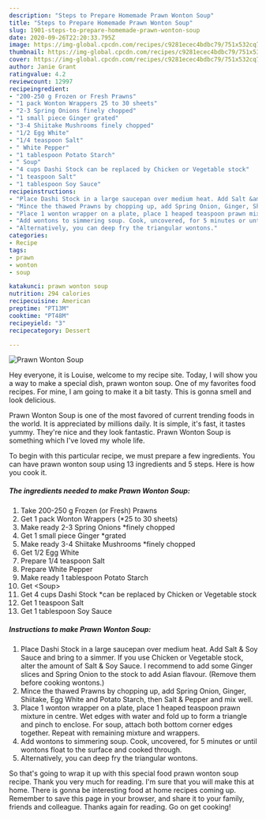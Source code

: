 ```yaml
---
description: "Steps to Prepare Homemade Prawn Wonton Soup"
title: "Steps to Prepare Homemade Prawn Wonton Soup"
slug: 1901-steps-to-prepare-homemade-prawn-wonton-soup
date: 2020-09-26T22:20:33.795Z
image: https://img-global.cpcdn.com/recipes/c9281ecec4bdbc79/751x532cq70/prawn-wonton-soup-recipe-main-photo.jpg
thumbnail: https://img-global.cpcdn.com/recipes/c9281ecec4bdbc79/751x532cq70/prawn-wonton-soup-recipe-main-photo.jpg
cover: https://img-global.cpcdn.com/recipes/c9281ecec4bdbc79/751x532cq70/prawn-wonton-soup-recipe-main-photo.jpg
author: Janie Grant
ratingvalue: 4.2
reviewcount: 12997
recipeingredient:
- "200-250 g Frozen or Fresh Prawns"
- "1 pack Wonton Wrappers 25 to 30 sheets"
- "2-3 Spring Onions finely chopped"
- "1 small piece Ginger grated"
- "3-4 Shiitake Mushrooms finely chopped"
- "1/2 Egg White"
- "1/4 teaspoon Salt"
- " White Pepper"
- "1 tablespoon Potato Starch"
- " Soup"
- "4 cups Dashi Stock can be replaced by Chicken or Vegetable stock"
- "1 teaspoon Salt"
- "1 tablespoon Soy Sauce"
recipeinstructions:
- "Place Dashi Stock in a large saucepan over medium heat. Add Salt &amp; Soy Sauce and bring to a simmer. If you use Chicken or Vegetable stock, alter the amount of Salt &amp; Soy Sauce. I recommend to add some Ginger slices and Spring Onion to the stock to add Asian flavour. (Remove them before cooking wontons.)"
- "Mince the thawed Prawns by chopping up, add Spring Onion, Ginger, Shiitake, Egg White and Potato Starch, then Salt &amp; Pepper and mix well."
- "Place 1 wonton wrapper on a plate, place 1 heaped teaspoon prawn mixture in centre. Wet edges with water and fold up to form a triangle and pinch to enclose. For soup, attach both bottom corner edges together. Repeat with remaining mixture and wrappers."
- "Add wontons to simmering soup. Cook, uncovered, for 5 minutes or until wontons float to the surface and cooked through."
- "Alternatively, you can deep fry the triangular wontons."
categories:
- Recipe
tags:
- prawn
- wonton
- soup

katakunci: prawn wonton soup 
nutrition: 294 calories
recipecuisine: American
preptime: "PT13M"
cooktime: "PT48M"
recipeyield: "3"
recipecategory: Dessert

---
```



![Prawn Wonton Soup](https://img-global.cpcdn.com/recipes/c9281ecec4bdbc79/751x532cq70/prawn-wonton-soup-recipe-main-photo.jpg)

Hey everyone, it is Louise, welcome to my recipe site. Today, I will show you a way to make a special dish, prawn wonton soup. One of my favorites food recipes. For mine, I am going to make it a bit tasty. This is gonna smell and look delicious.



Prawn Wonton Soup is one of the most favored of current trending foods in the world. It is appreciated by millions daily. It is simple, it's fast, it tastes yummy. They're nice and they look fantastic. Prawn Wonton Soup is something which I've loved my whole life.


To begin with this particular recipe, we must prepare a few ingredients. You can have prawn wonton soup using 13 ingredients and 5 steps. Here is how you cook it.

<!--inarticleads1-->

##### The ingredients needed to make Prawn Wonton Soup:

1. Take 200-250 g Frozen (or Fresh) Prawns
1. Get 1 pack Wonton Wrappers (*25 to 30 sheets)
1. Make ready 2-3 Spring Onions *finely chopped
1. Get 1 small piece Ginger *grated
1. Make ready 3-4 Shiitake Mushrooms *finely chopped
1. Get 1/2 Egg White
1. Prepare 1/4 teaspoon Salt
1. Prepare  White Pepper
1. Make ready 1 tablespoon Potato Starch
1. Get  &lt;Soup&gt;
1. Get 4 cups Dashi Stock *can be replaced by Chicken or Vegetable stock
1. Get 1 teaspoon Salt
1. Get 1 tablespoon Soy Sauce




<!--inarticleads2-->

##### Instructions to make Prawn Wonton Soup:

1. Place Dashi Stock in a large saucepan over medium heat. Add Salt &amp; Soy Sauce and bring to a simmer. If you use Chicken or Vegetable stock, alter the amount of Salt &amp; Soy Sauce. I recommend to add some Ginger slices and Spring Onion to the stock to add Asian flavour. (Remove them before cooking wontons.)
1. Mince the thawed Prawns by chopping up, add Spring Onion, Ginger, Shiitake, Egg White and Potato Starch, then Salt &amp; Pepper and mix well.
1. Place 1 wonton wrapper on a plate, place 1 heaped teaspoon prawn mixture in centre. Wet edges with water and fold up to form a triangle and pinch to enclose. For soup, attach both bottom corner edges together. Repeat with remaining mixture and wrappers.
1. Add wontons to simmering soup. Cook, uncovered, for 5 minutes or until wontons float to the surface and cooked through.
1. Alternatively, you can deep fry the triangular wontons.




So that's going to wrap it up with this special food prawn wonton soup recipe. Thank you very much for reading. I'm sure that you will make this at home. There is gonna be interesting food at home recipes coming up. Remember to save this page in your browser, and share it to your family, friends and colleague. Thanks again for reading. Go on get cooking!

